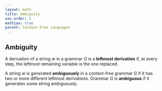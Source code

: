 ```yaml
---
layout: math
title: Ambiguity
nav_order: 2
mathjax: true
parent: Context-Free Languages
---
```


## Ambiguity

<!-- ### Parse Trees

A parse tree is a $(V \cup \Sigma)$-labelled ordered tree satisfying the following properties:
* The root is the start variable $S$.
* The leaves are all terminals.
* If a node $n$ has, in order, children $n_1, n_2, \ldots, n_k$ then $n \to n_1n_2\cdots{}n_k$ is a rule of the grammar.

### Ambiguous Grammars -->

A derivation of a string $w$ in a grammar $G$ is a __leftmost derivation__ if, at every step, the leftmost remaining variable is the one replaced.

A string $w$ is generated __ambiguously__ in a context-free grammar $G$ if it has two or more different leftmost derivations.  Grammar $G$ is __ambiguous__ if it generates some string ambiguously.